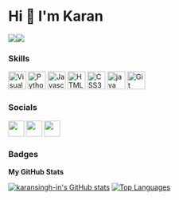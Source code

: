 Hi 👋 I'm Karan
=======================


<a href="https://www.twitter.com/karansingh_ind" target="_blank" rel="noreferrer"><img
src="https://img.shields.io/twitter/follow/karansingh_ind?logo=twitter&style=for-the-badge&color=0891b2&labelColor=1c1917"
/></a><a href="https://www.github.com/karansingh-in" target="_blank" rel="noreferrer"><img
src="https://img.shields.io/github/followers/karansingh-in?logo=github&style=for-the-badge&color=0891b2&labelColor=1c1917" /></a>


### Skills


<a href="https://developer.mozilla.org/en-US/docs/Web/Python" target="_blank" rel="noreferrer"><img src="https://raw.githubusercontent.com/danielcranney/readme-generator/main/public/icons/skills/python-colored.svg" width="36" height="36" alt="Python" /></a>
<a href="https://developer.mozilla.org/en-US/docs/Web/JavaScript" target="_blank" rel="noreferrer"><img src="https://raw.githubusercontent.com/danielcranney/readme-generator/main/public/icons/skills/javascript-colored.svg" width="36" height="36" alt="Javascript" /></a>
<a href="https://developer.mozilla.org/en-US/docs/Glossary/HTML5" target="_blank" rel="noreferrer"><img src="https://raw.githubusercontent.com/danielcranney/readme-generator/main/public/icons/skills/html5-colored.svg" width="36" height="36" alt="HTML5" /></a>
<a href="https://www.w3.org/TR/CSS/#css" target="_blank" rel="noreferrer"><img src="https://raw.githubusercontent.com/danielcranney/readme-generator/main/public/icons/skills/css3-colored.svg" width="36" height="36" alt="CSS3" /></a>
<a href="https://www.w3.org/TR/CSS/#css" target="_blank" rel="noreferrer"><img src="https://raw.githubusercontent.com/danielcranney/readme-generator/main/public/icons/skills/java-colored.svg" width="36" height="36" alt="java" /></a>
<a href="https://developer.mozilla.org/en-US/docs/Web/Git" target="_blank" rel="noreferrer"><img src="https://raw.githubusercontent.com/danielcranney/readme-generator/main/public/icons/skills/git-colored.svg" width="36" height="36" alt="Git" /></a>
[<img align="left" alt="Visual Studio Code" width="36px" src="https://skillicons.dev/icons?i=vscode" />](https://code.visualstudio.com/)


### Socials

<p align="left"> <a href="https://www.instagram.com/karannsinggh" target="_blank" rel="noreferrer"><img src="https://raw.githubusercontent.com/danielcranney/readme-generator/main/public/icons/socials/instagram.svg" width="32" height="32" /></a> 
<a href="https://https://www.linkedin.com/in/karan-singh-a35a52235" target="_blank" rel="noreferrer"><img src="https://raw.githubusercontent.com/danielcranney/readme-generator/main/public/icons/socials/linkedin.svg" width="32" height="32" /></a>
<a href="https://www.x.com/karansingh_ind" target="_blank" rel="noreferrer"><img src="https://raw.githubusercontent.com/danielcranney/readme-generator/main/public/icons/socials/twitter.svg" width="32" height="32" /></a></p>

### Badges

<b>My GitHub Stats</b>

<a href="http://www.github.com/karansingh-in"><img src="https://github-readme-stats.vercel.app/api?username=karansingh-in&show_icons=true&hide=&count_private=true&title_color=0891b2&text_color=ffffff&icon_color=0891b2&bg_color=1c1917&hide_border=true&show_icons=true" alt="karansingh-in's GitHub stats" /></a>
<a href="https://github.com/karansingh-in" align="left"><img src="https://github-readme-stats.vercel.app/api/top-langs/?username=karansingh-in&langs_count=10&title_color=0891b2&text_color=ffffff&icon_color=0891b2&bg_color=1c1917&hide_border=true&locale=en&custom_title=Top%20%Languages" alt="Top Languages" /></a>
